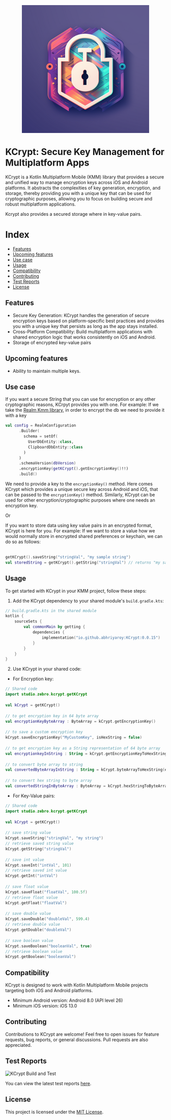 <p align="center"><img src="KCrypt.png" height="400"></p>

# KCrypt: Secure Key Management for Multiplatform Apps

KCrypt is a Kotlin Multiplatform Mobile (KMM) library that provides a secure and unified way to manage encryption keys across iOS and Android platforms. It abstracts the complexities of key generation, encryption, and storage, thereby providing you with a unique key that can be used for cryptographic purposes, allowing you to focus on building secure and robust multiplatform applications.

Kcrypt also provides a secured storage where in key-value pairs.

# Index
- [Features](#features)
- [Upcoming features](#upcoming-features)
- [Use case](#use-case)
- [Usage](#usage)
- [Compatibility](#compatibility)
- [Contributing](#contributing)
- [Test Reports](#test-reports)
- [License](#license)

## Features

- Secure Key Generation: KCrypt handles the generation of secure encryption keys based on platform-specific best practices and provides you with a unique key that persists as long as the app stays installed.
- Cross-Platform Compatibility: Build multiplatform applications with shared encryption logic that works consistently on iOS and Android.
- Storage of encrypted key-value pairs

## Upcoming features
- Ability to maintain multiple keys.

## Use case

If you want a secure String that you can use for encryption or any other cryptographic reasons, KCrpyt provides you with one.
For example:
If we take the [Realm Kmm library](https://github.com/realm/realm-kotlin), in order to encrypt the db we need to provide it with a key

```kotlin
val config = RealmConfiguration
      .Builder(
        schema = setOf(
          UserDbEntity::class,
          ClipboardDbEntity::class
        )
      )
      .schemaVersion(dbVersion)
      .encryptionKey(getKCrypt().getEncryptionKey()!!)
      .build()
```
We need to provide a key to the `encryptionKey()` method. Here comes KCrypt which provides a unique secure key across Android and iOS, that can be passed to the `encryptionKey()` method. Similarly, KCrypt can be used for other encryption/cryptographic purposes where one needs an encryption key.

Or

If you want to store data using key value pairs in an encrypted format, KCrypt is here for you.
For example:
If we want to store a value how we would normally store in encrypted shared preferences or keychain, we can do so as follows:

```kotlin

getKCrypt().saveString("stringVal", "my sample string")
val storedString = getKCrypt().getString("stringVal") // returns "my sample string"

```

## Usage

To get started with KCrypt in your KMM project, follow these steps:

1. Add the KCrypt dependency to your shared module's `build.gradle.kts`:
   
```kotlin
// build.gradle.kts in the shared module
kotlin {
    sourceSets {
        val commonMain by getting {
            dependencies {
                implementation("io.github.abhriyaroy:KCrypt:0.0.15")
            }
        }
    }
}
```

2. Use KCrypt in your shared code:

- For Encryption key:

```kotlin
// Shared code
import studio.zebro.kcrypt.getKCrypt

val kCrypt = getKCrypt()

// to get encryption key in 64 byte array
val encryptionKeyByteArray : ByteArray = kCrypt.getEncryptionKey()

// to save a custom encryption key
kCrypt.saveEncryptionKey("MyCustomKey", isHexString = false)

// to get encryption key as a String representation of 64 byte array
val encryptionkeyInString : String = kCrypt.getEncryptionKeyToHexString()

// to convert byte array to string
val convertedByteArrayInString : String = kCrypt.byteArrayToHexString(encryptionKeyByteArray)

// to convert hex string to byte array
val convertedStringInByteArray : ByteArray = kCrypt.hexStringToByteArray(encryptionkeyInString)

```
  - For Key-Value pairs:

```kotlin
// Shared code
import studio.zebro.kcrypt.getKCrypt

val kCrypt = getKCrypt()

// save string value
kCrypt.saveString("stringVal", "my string")
// retrieve saved string value
kCrypt.getString("stringVal")

// save int value
kCrypt.saveInt("intVal", 101)
// retrieve saved int value
kCrypt.getInt("intVal")

// save float value
kCrypt.saveFloat("floatVal", 100.5f)
// retrieve float value
kCrypt.getFloat("floatVal")

// save double value
kCrypt.saveDouble("doubleVal", 599.4)
// retrieve double value
kCrypt.getDouble("doubleVal")

// save boolean value
kCrypt.saveBoolean("booleanVal", true)
// retrieve boolean value
kCrypt.getBoolean("booleanVal")

```


## Compatibility

KCrypt is designed to work with Kotlin Multiplatform Mobile projects targeting both iOS and Android platforms.

- Minimum Android version: Android 8.0 (API level 26)
- Minimum iOS version: iOS 13.0

## Contributing

Contributions to KCrypt are welcome! Feel free to open issues for feature requests, bug reports, or general discussions. Pull requests are also appreciated.

## Test Reports

![KCrypt Build and Test](https://github.com/abhriyaroy/KCrypt/actions/workflows/main.yaml/badge.svg)

You can view the latest test reports [here](https://github.com/abhriyaroy/KCrypt/actions/workflows/main.yaml).


## License

This project is licensed under the [MIT License](LICENSE).
